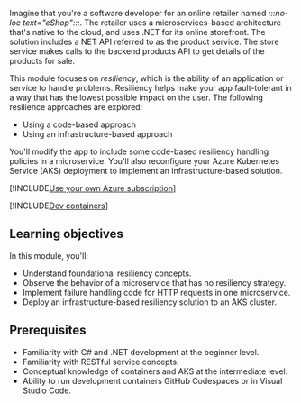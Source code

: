 Imagine that you're a software developer for an online retailer named *:::no-loc text="eShop":::*. The retailer uses a microservices-based architecture that's native to the cloud, and uses .NET for its online storefront. The solution includes a NET API referred to as the product service. The store service makes calls to the backend products API to get details of the products for sale.

This module focuses on *resiliency*, which is the ability of an application or service to handle problems. Resiliency helps make your app fault-tolerant in a way that has the lowest possible impact on the user. The following resilience approaches are explored:

* Using a code-based approach
* Using an infrastructure-based approach

You'll modify the app to include some code-based resiliency handling policies in a microservice. You'll also reconfigure your Azure Kubernetes Service (AKS) deployment to implement an infrastructure-based solution.

[!INCLUDE[Use your own Azure subscription](../../includes/microservices/your-own-az-subscription.md)]

[!INCLUDE[Dev containers](../../includes/dev-containers/required.md)]

## Learning objectives

In this module, you'll:

* Understand foundational resiliency concepts.
* Observe the behavior of a microservice that has no resiliency strategy.
* Implement failure handling code for HTTP requests in one microservice.
* Deploy an infrastructure-based resiliency solution to an AKS cluster.

## Prerequisites

* Familiarity with C# and .NET development at the beginner level.
* Familiarity with RESTful service concepts.
* Conceptual knowledge of containers and AKS at the intermediate level.
* Ability to run development containers GitHub Codespaces or in Visual Studio Code.
